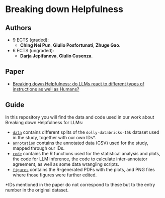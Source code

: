 # Breaking down Helpfulness

## Authors
- 9 ECTS (graded):
    - **Ching Nei Pun**, **Giulio Posfortunati**, **Zhuge Gao**.
- 6 ECTS (ungraded):
    - **Darja Jepifanova**, **Giulio Cusenza**.
 
## Paper

- [Breaking down Helpfulness: do LLMs react to different types of instructions as well as Humans?
](https://www.overleaf.com/read/mhfzrvjzzfrv#e2b764)

## Guide

In this repository you will find the data and code used in our work about Breaking down Helpfulness for LLMs:

- [`data`](https://github.com/RL4LMT/Breaking-down-Helpfulness/tree/main/data) contains different splits of the `dolly-databricks-15k` dataset used in the study, together with our own IDs*.
- [`annotation`](https://github.com/RL4LMT/Breaking-down-Helpfulness/tree/main/annotation) contains the annotated data (CSV) used for the study, mapped through our IDs.
- [`code`](https://github.com/RL4LMT/Breaking-down-Helpfulness/tree/main/code) contains the R functions used for the statistical analysis and plots, the code for LLM inference, the code to calculate inter-annotator agreement, as well as some data wrangling scripts.
- [`figures`](https://github.com/RL4LMT/Breaking-down-Helpfulness/tree/main/figures) contains the R-generated PDFs with the plots, and PNG files where those figures were further edited.

*IDs mentioned in the paper do not correspond to these but to the entry number in the original dataset.

